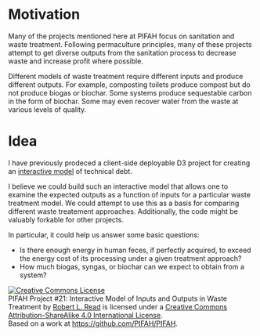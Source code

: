 # Motivation

Many of the projects mentioned here at PIFAH focus on sanitation and waste treatment. Following permaculture
principles, many of these projects attempt to get diverse outputs from the sanitation process to 
decrease waste and increase profit where possible.

Different models of waste treatment require different inputs and produce different outputs.  For example,
composting toilets produce compost but do not produce biogas or biochar. Some systems produce sequestable 
carbon in the form of biochar. Some may even recover water from the waste at various levels of quality.

# Idea

I have previously prodeced a client-side deployable D3 project for creating an [interactive model](http://18f.github.io/d3-technical-debt/index.html)
of technical debt.

I believe we could build such an interactive model that allows one to examine the expected outputs as 
a function of inputs for a particular waste treatment model.  We could attempt to use this as a basis 
for comparing different waste treatement approaches.  Additionally, the code might be valuably forkable
for other projects.

In particular, it could help us answer some basic questions:
* Is there enough energy in human feces, if perfectly acquired, to exceed the energy cost of its processing under
a given treatment approach?
* How much biogas, syngas, or biochar can we expect to obtain from a system?



<a rel="license" href="http://creativecommons.org/licenses/by-sa/4.0/"><img alt="Creative Commons License" style="border-width:0" src="https://i.creativecommons.org/l/by-sa/4.0/88x31.png" /></a><br /><span xmlns:dct="http://purl.org/dc/terms/" href="http://purl.org/dc/dcmitype/Text" property="dct:title" rel="dct:type">PIFAH Project #21: Interactive Model of Inputs and Outputs in Waste Treatment</span> by <a xmlns:cc="http://creativecommons.org/ns#" href="https://github.com/PIFAH/PIFAH" property="cc:attributionName" rel="cc:attributionURL">Robert L. Read</a> is licensed under a <a rel="license" href="http://creativecommons.org/licenses/by-sa/4.0/">Creative Commons Attribution-ShareAlike 4.0 International License</a>.<br />Based on a work at <a xmlns:dct="http://purl.org/dc/terms/" href="https://github.com/PIFAH/PIFAH" rel="dct:source">https://github.com/PIFAH/PIFAH</a>.
